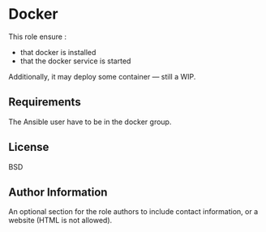 Docker
======

This role ensure :
 - that docker is installed
 - that the docker service is started

Additionally, it may deploy some container — still a WIP.

Requirements
------------

The Ansible user have to be in the docker group.


License
-------

BSD

Author Information
------------------

An optional section for the role authors to include contact information, or a website (HTML is not allowed).

